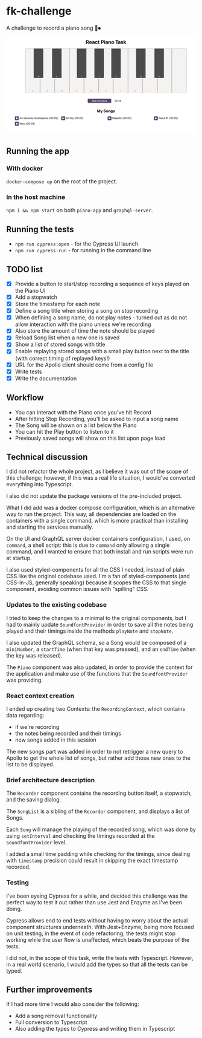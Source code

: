 # fk-challenge

A challenge to record a piano song 🎹⏺

![App screenshot while recording](recording_screenshot.png)

## Running the app

### With docker

`docker-compose up` on the root of the project.

### In the host machine

`npm i && npm start` on both `piano-app` and `graphql-server`.

## Running the tests

- `npm run cypress:open` - for the Cypress UI launch
- `npm run cypress:run` - for running in the command line

## TODO list

- [x] Provide a button to start/stop recording a sequence of keys played on the Piano UI
- [x] Add a stopwatch
- [x] Store the timestamp for each note
- [x] Define a song title when storing a song on stop recording
- [x] When defining a song name, do not play notes - turned out as do not allow interaction with the piano unless we're recording
- [x] Also store the amount of time the note should be played
- [x] Reload Song list when a new one is saved
- [x] Show a list of stored songs with title
- [x] Enable replaying stored songs with a small play button next to the title (with correct timing of replayed keys!)
- [x] URL for the Apollo client should come from a config file
- [x] Write tests
- [x] Write the documentation

## Workflow

- You can interact with the Piano once you've hit Record
- After hitting Stop Recording, you'll be asked to input a song name
- The Song will be shown on a list below the Piano
- You can hit the Play button to listen to it
- Previously saved songs will show on this list upon page load

## Technical discussion

I did not refactor the whole project, as I believe it was out of the scope of this challenge; however, if this was a real life situation, I would've converted everything into Typescript.

I also did not update the package versions of the pre-included project.

What I did add was a docker compose configuration, which is an alternative way to run the project. This way, all dependencies are loaded on the containers with a single command, which is more practical than installing and starting the services manually.

On the UI and GraphQL server docker containers configuration, I used, on `command`, a shell script: this is due to `command` only allowing a single command, and I wanted to ensure that both install and run scripts were run at startup.

I also used styled-components for all the CSS I needed, instead of plain CSS like the original codebase used. I'm a fan of styled-components (and CSS-in-JS, generally speaking) because it scopes the CSS to that single component, avoiding common issues with "spilling" CSS.

### Updates to the existing codebase

I tried to keep the changes to a minimal to the original components, but I had to mainly update `SoundfontProvider` in order to save all the notes being played and their timings inside the methods `playNote` and `stopNote`.

I also updated the GraphQL schema, so a Song would be composed of a `miniNumber`, a `startTime` (when that key was pressed), and an `endTime` (when the key was released).

The `Piano` component was also updated, in order to provide the context for the application and make use of the functions that the `SoundfontProvider` was providing.

### React context creation

I ended up creating two Contexts: the `RecordingContext`, which contains data regarding:

- if we're recording
- the notes being recorded and their timings
- new songs added in this session

The new songs part was added in order to not retrigger a new query to Apollo to get the whole list of songs, but rather add those new ones to the list to be displayed.

### Brief architecture description

The `Recorder` component contains the recording button itself, a stopwatch, and the saving dialog.

The `SongList` is a sibling of the `Recorder` component, and displays a list of Songs.

Each `Song` will manage the playing of the recorded song, which was done by using `setInterval` and checking the timings recorded at the `SoundfontProvider` level.

I added a small time padding while checking for the timings, since dealing with `timestamp` precision could result in skipping the exact timestamp recorded.

### Testing

I've been eyeing Cypress for a while, and decided this challenge was the perfect way to test it out rather than use Jest and Enzyme as I've been doing.

Cypress allows end to end tests without having to worry about the actual component structures underneath. With Jest+Enzyme, being more focused on unit testing, in the event of code refactoring, the tests might stop working while the user flow is unaffected, which beats the purpose of the tests.

I did not, in the scope of this task, write the tests with Typescript. However, in a real world scenario, I would add the types so that all the tests can be typed.

## Further improvements

If I had more time I would also consider the following:

- Add a song removal functionality
- Full conversion to Typescript
- Also adding the types to Cypress and writing them in Typescript
